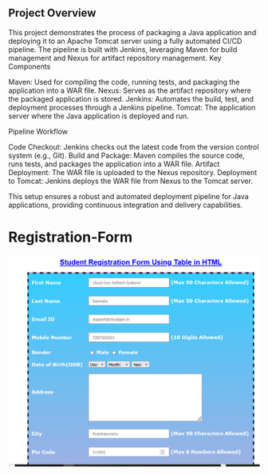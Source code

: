 ## Project Overview

This project demonstrates the process of packaging a Java application and deploying it to an Apache Tomcat server using a fully automated CI/CD pipeline. The pipeline is built with Jenkins, leveraging Maven for build management and Nexus for artifact repository management.
Key Components

Maven: Used for compiling the code, running tests, and packaging the application into a WAR file.
Nexus: Serves as the artifact repository where the packaged application is stored.
Jenkins: Automates the build, test, and deployment processes through a Jenkins pipeline.
Tomcat: The application server where the Java application is deployed and run.

Pipeline Workflow

Code Checkout: Jenkins checks out the latest code from the version control system (e.g., Git).
Build and Package: Maven compiles the source code, runs tests, and packages the application into a WAR file.
Artifact Deployment: The WAR file is uploaded to the Nexus repository.
Deployment to Tomcat: Jenkins deploys the WAR file from Nexus to the Tomcat server.

This setup ensures a robust and automated deployment pipeline for Java applications, providing continuous integration and delivery capabilities.

# Registration-Form
![Registration-Form](student-registration-app.PNG)